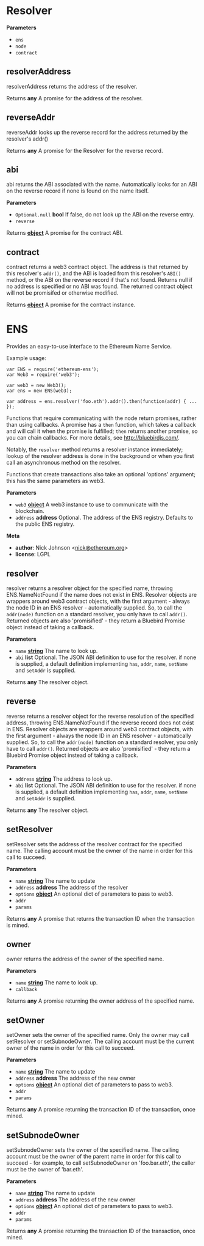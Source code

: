 <!-- Generated by documentation.js. Update this documentation by updating the source code. -->

# Resolver

**Parameters**

-   `ens`  
-   `node`  
-   `contract`  

## resolverAddress

resolverAddress returns the address of the resolver.

Returns **any** A promise for the address of the resolver.

## reverseAddr

reverseAddr looks up the reverse record for the address returned by the resolver's addr()

Returns **any** A promise for the Resolver for the reverse record.

## abi

abi returns the ABI associated with the name. Automatically looks for an ABI on the
    reverse record if none is found on the name itself.

**Parameters**

-   `Optional.null` **bool** If false, do not look up the ABI on the reverse entry.
-   `reverse`  

Returns **[object](https://developer.mozilla.org/en-US/docs/Web/JavaScript/Reference/Global_Objects/Object)** A promise for the contract ABI.

## contract

contract returns a web3 contract object. The address is that returned by this resolver's
`addr()`, and the ABI is loaded from this resolver's `ABI()` method, or the ABI on the
reverse record if that's not found. Returns null if no address is specified or no ABI
was found. The returned contract object will not be promisifed or otherwise modified.

Returns **[object](https://developer.mozilla.org/en-US/docs/Web/JavaScript/Reference/Global_Objects/Object)** A promise for the contract instance.

# ENS

Provides an easy-to-use interface to the Ethereum Name Service.

Example usage:

    var ENS = require('ethereum-ens');
    var Web3 = require('web3');

    var web3 = new Web3();
    var ens = new ENS(web3);

    var address = ens.resolver('foo.eth').addr().then(function(addr) { ... });

Functions that require communicating with the node return promises, rather than
using callbacks. A promise has a `then` function, which takes a callback and will
call it when the promise is fulfilled; `then` returns another promise, so you can
chain callbacks. For more details, see <http://bluebirdjs.com/>.

Notably, the `resolver` method returns a resolver instance immediately; lookup of
the resolver address is done in the background or when you first call an asynchronous
method on the resolver.

Functions that create transactions also take an optional 'options' argument;
this has the same parameters as web3.

**Parameters**

-   `web3` **[object](https://developer.mozilla.org/en-US/docs/Web/JavaScript/Reference/Global_Objects/Object)** A web3 instance to use to communicate with the blockchain.
-   `address` **address** Optional. The address of the ENS registry. Defaults to the public ENS registry.

**Meta**

-   **author**: Nick Johnson &lt;nick@ethereum.org>
-   **license**: LGPL

## resolver

resolver returns a resolver object for the specified name, throwing
ENS.NameNotFound if the name does not exist in ENS.
Resolver objects are wrappers around web3 contract objects, with the
first argument - always the node ID in an ENS resolver - automatically
supplied. So, to call the `addr(node)` function on a standard resolver,
you only have to call `addr()`. Returned objects are also 'promisified' - they
return a Bluebird Promise object instead of taking a callback.

**Parameters**

-   `name` **[string](https://developer.mozilla.org/en-US/docs/Web/JavaScript/Reference/Global_Objects/String)** The name to look up.
-   `abi` **list** Optional. The JSON ABI definition to use for the resolver.
           if none is supplied, a default definition implementing `has`, `addr`, `name`,
           `setName` and `setAddr` is supplied.

Returns **any** The resolver object.

## reverse

reverse returns a resolver object for the reverse resolution of the specified address,
throwing ENS.NameNotFound if the reverse record does not exist in ENS.
Resolver objects are wrappers around web3 contract objects, with the
first argument - always the node ID in an ENS resolver - automatically
supplied. So, to call the `addr(node)` function on a standard resolver,
you only have to call `addr()`. Returned objects are also 'promisified' - they
return a Bluebird Promise object instead of taking a callback.

**Parameters**

-   `address` **[string](https://developer.mozilla.org/en-US/docs/Web/JavaScript/Reference/Global_Objects/String)** The address to look up.
-   `abi` **list** Optional. The JSON ABI definition to use for the resolver.
           if none is supplied, a default definition implementing `has`, `addr`, `name`,
           `setName` and `setAddr` is supplied.

Returns **any** The resolver object.

## setResolver

setResolver sets the address of the resolver contract for the specified name.
The calling account must be the owner of the name in order for this call to
succeed.

**Parameters**

-   `name` **[string](https://developer.mozilla.org/en-US/docs/Web/JavaScript/Reference/Global_Objects/String)** The name to update
-   `address` **address** The address of the resolver
-   `options` **[object](https://developer.mozilla.org/en-US/docs/Web/JavaScript/Reference/Global_Objects/Object)** An optional dict of parameters to pass to web3.
-   `addr`  
-   `params`  

Returns **any** A promise that returns the transaction ID when the transaction is mined.

## owner

owner returns the address of the owner of the specified name.

**Parameters**

-   `name` **[string](https://developer.mozilla.org/en-US/docs/Web/JavaScript/Reference/Global_Objects/String)** The name to look up.
-   `callback`  

Returns **any** A promise returning the owner address of the specified name.

## setOwner

setOwner sets the owner of the specified name. Only the owner may call 
setResolver or setSubnodeOwner. The calling account must be the current
owner of the name in order for this call to succeed.

**Parameters**

-   `name` **[string](https://developer.mozilla.org/en-US/docs/Web/JavaScript/Reference/Global_Objects/String)** The name to update
-   `address` **address** The address of the new owner
-   `options` **[object](https://developer.mozilla.org/en-US/docs/Web/JavaScript/Reference/Global_Objects/Object)** An optional dict of parameters to pass to web3.
-   `addr`  
-   `params`  

Returns **any** A promise returning the transaction ID of the transaction, once mined.

## setSubnodeOwner

setSubnodeOwner sets the owner of the specified name. The calling account
must be the owner of the parent name in order for this call to succeed -
for example, to call setSubnodeOwner on 'foo.bar.eth', the caller must be
the owner of 'bar.eth'.

**Parameters**

-   `name` **[string](https://developer.mozilla.org/en-US/docs/Web/JavaScript/Reference/Global_Objects/String)** The name to update
-   `address` **address** The address of the new owner
-   `options` **[object](https://developer.mozilla.org/en-US/docs/Web/JavaScript/Reference/Global_Objects/Object)** An optional dict of parameters to pass to web3.
-   `addr`  
-   `params`  

Returns **any** A promise returning the transaction ID of the transaction, once mined.

